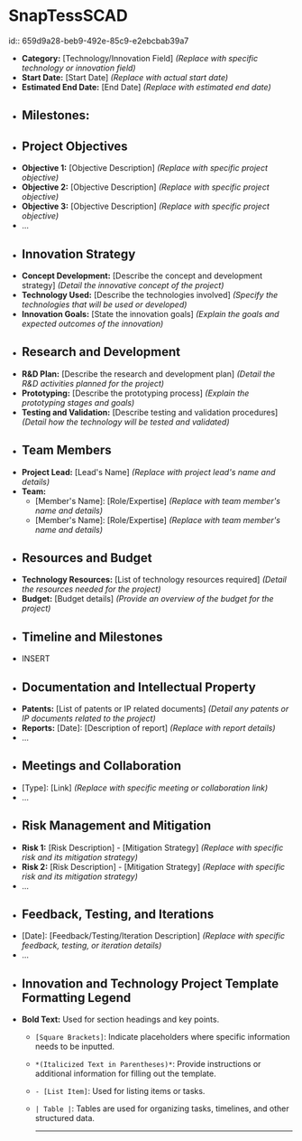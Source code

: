 # SnapTessSCAD
id:: 659d9a28-beb9-492e-85c9-e2ebcbab39a7
- **Category:** [Technology/Innovation Field] *(Replace with specific technology or innovation field)*
- **Start Date:** [Start Date] *(Replace with actual start date)*
- **Estimated End Date:** [End Date] *(Replace with estimated end date)*
- **Milestones:**
	-
- ## Project Objectives
- **Objective 1:** [Objective Description] *(Replace with specific project objective)*
- **Objective 2:** [Objective Description] *(Replace with specific project objective)*
- **Objective 3:** [Objective Description] *(Replace with specific project objective)*
- ...
- ## Innovation Strategy
- **Concept Development:** [Describe the concept and development strategy] *(Detail the innovative concept of the project)*
- **Technology Used:** [Describe the technologies involved] *(Specify the technologies that will be used or developed)*
- **Innovation Goals:** [State the innovation goals] *(Explain the goals and expected outcomes of the innovation)*
- ## Research and Development
- **R&D Plan:** [Describe the research and development plan] *(Detail the R&D activities planned for the project)*
- **Prototyping:** [Describe the prototyping process] *(Explain the prototyping stages and goals)*
- **Testing and Validation:** [Describe testing and validation procedures] *(Detail how the technology will be tested and validated)*
- ## Team Members
- **Project Lead:** [Lead's Name] *(Replace with project lead's name and details)*
- **Team:**
	- [Member's Name]: [Role/Expertise] *(Replace with team member's name and details)*
	- [Member's Name]: [Role/Expertise] *(Replace with team member's name and details)*
- ## Resources and Budget
- **Technology Resources:** [List of technology resources required] *(Detail the resources needed for the project)*
- **Budget:** [Budget details] *(Provide an overview of the budget for the project)*
- ## Timeline and Milestones
- INSERT
- ## Documentation and Intellectual Property
- **Patents:** [List of patents or IP related documents] *(Detail any patents or IP documents related to the project)*
- **Reports:** [Date]: [Description of report] *(Replace with report details)*
- ...
- ## Meetings and Collaboration
- [Type]: [Link] *(Replace with specific meeting or collaboration link)*
- ...
- ## Risk Management and Mitigation
- **Risk 1:** [Risk Description] - [Mitigation Strategy] *(Replace with specific risk and its mitigation strategy)*
- **Risk 2:** [Risk Description] - [Mitigation Strategy] *(Replace with specific risk and its mitigation strategy)*
- ...
- ## Feedback, Testing, and Iterations
- [Date]: [Feedback/Testing/Iteration Description] *(Replace with specific feedback, testing, or iteration details)*
- ...
- ## Innovation and Technology Project Template Formatting Legend
- **Bold Text:** Used for section headings and key points.
	- `[Square Brackets]`: Indicate placeholders where specific information needs to be inputted.
	- `*(Italicized Text in Parentheses)*`: Provide instructions or additional information for filling out the template.
	- `- [List Item]`: Used for listing items or tasks.
	- `| Table |`: Tables are used for organizing tasks, timelines, and other structured data.
	  
	  ---